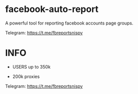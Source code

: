 # facebook-auto-report
A powerful tool for reporting facebook accounts page groups.

Telegram: https://t.me/fbreportsnispy


# INFO
- USERS up to 350k 

- 200k proxies
  
Telegram: https://t.me/fbreportsnispy

